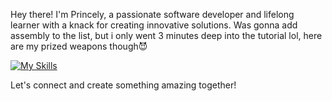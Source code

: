 Hey there! I'm Princely, a passionate software developer and lifelong learner with a knack for creating innovative solutions.
Was gonna add assembly to the list, but i only went 3 minutes deep into the tutorial lol, here are my prized weapons though😈

[![My Skills](https://skillicons.dev/icons?i=js,html,css,react,ts,nodejs,php,tailwind,git,github)](https://skillicons.dev)

Let's connect and create something amazing together!
<!---
PrincelyXD/PrincelyXD is a ✨ special ✨ repository because its `README.md` (this file) appears on your GitHub profile.
You can click the Preview link to take a look at your changes.
--->
